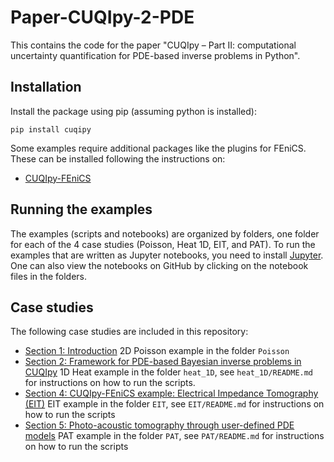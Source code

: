 # Paper-CUQIpy-2-PDE


This contains the code for the paper "CUQIpy – Part II: computational uncertainty quantification for PDE-based inverse problems in Python".

## Installation
Install the package using pip (assuming python is installed):
```
pip install cuqipy
```
Some examples require additional packages like the plugins for FEniCS. These can be installed following the instructions on:
* [CUQIpy-FEniCS](https://github.com/CUQI-DTU/CUQIpy-FEniCS)

## Running the examples
The examples (scripts and notebooks) are organized by folders, one folder for each of the 4 case studies (Poisson, Heat 1D, EIT, and PAT). To run the examples that are written as Jupyter notebooks, you need to install [Jupyter](https://jupyter.org/install). One can also view the notebooks on GitHub by clicking on the notebook files in the folders.

## Case studies
The following case studies are included in this repository:

* [Section 1: Introduction](Poisson) 2D Poisson example in the folder `Poisson`
* [Section 2: Framework for PDE-based Bayesian inverse problems in CUQIpy](heat_1D) 1D Heat example in the folder `heat_1D`, see `heat_1D/README.md` for instructions on how to run the scripts.
* [Section 4: CUQIpy-FEniCS example: Electrical Impedance Tomography (EIT)](EIT) EIT example in the folder `EIT`, see `EIT/README.md` for instructions on how to run the scripts
* [Section 5: Photo-acoustic tomography through user-defined PDE models](PAT) PAT example in the folder `PAT`, see `PAT/README.md` for instructions on how to run the scripts


